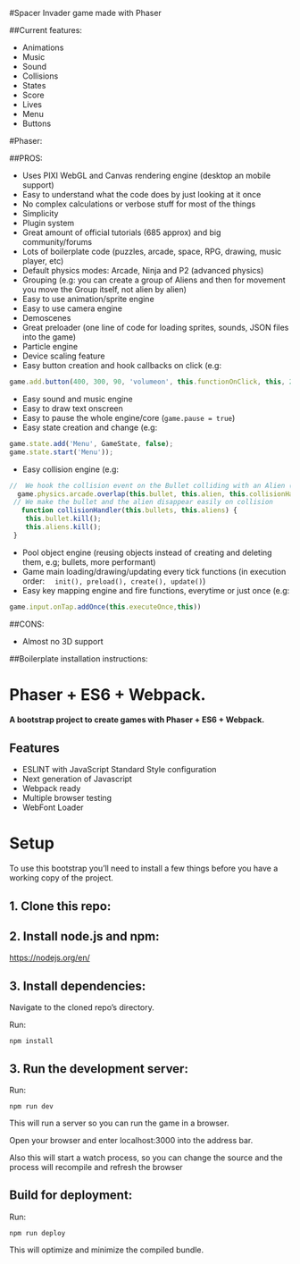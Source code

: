#Spacer Invader game made with Phaser

##Current features:

- Animations
- Music
- Sound
- Collisions
- States
- Score
- Lives
- Menu
- Buttons


#Phaser:

##PROS:

- Uses PIXI WebGL and Canvas rendering engine (desktop an mobile support)
- Easy to understand what the code does by just looking at it once 
- No complex calculations or verbose stuff for most of the things
- Simplicity
- Plugin system
- Great amount of official tutorials (685 approx) and big community/forums
- Lots of boilerplate code (puzzles, arcade, space, RPG, drawing, music player, etc)
- Default physics modes: Arcade, Ninja and P2 (advanced physics)
- Grouping (e.g:  you can create a group of Aliens and then for movement you move the Group itself, not alien by alien)
- Easy to use animation/sprite engine 
- Easy to use camera engine
- Demoscenes
- Great preloader (one line of code for loading sprites, sounds, JSON files into the game)
- Particle engine
- Device scaling feature
- Easy button creation and hook callbacks on click (e.g: 
```javascript 
game.add.button(400, 300, 90, 'volumeon', this.functionOnClick, this, 2, 1, 0)
```
- Easy sound and music engine
- Easy to draw text onscreen 
- Easy to pause the whole engine/core (```game.pause = true```)
- Easy state creation and change (e.g: 
```javascript
game.state.add('Menu', GameState, false); 
game.state.start('Menu'));
```
- Easy collision engine (e.g:  
```javascript
//  We hook the collision event on the Bullet colliding with an Alien (firing collisionHandler function on overlap)
  game.physics.arcade.overlap(this.bullet, this.alien, this.collisionHandler, null, this);
 // We make the bullet and the alien disappear easily on collision
   function collisionHandler(this.bullets, this.aliens) { 
    this.bullet.kill(); 
    this.aliens.kill();
 }
 ```
- Pool object engine (reusing objects instead of creating and deleting them, e.g; bullets, more performant)
- Game main loading/drawing/updating every tick functions (in execution order: ``` 
init(), preload(), create(), update()```)
- Easy key mapping engine and fire functions, everytime or just once (e.g: 
```javascript 
game.input.onTap.addOnce(this.executeOnce,this))
```

##CONS:

- Almost no 3D support


##Boilerplate installation instructions:

# Phaser + ES6 + Webpack.
#### A bootstrap project to create games with Phaser + ES6 + Webpack.

## Features
- ESLINT with JavaScript Standard Style configuration
- Next generation of Javascript
- Webpack ready
- Multiple browser testing
- WebFont Loader


# Setup
To use this bootstrap you’ll need to install a few things before you have a working copy of the project.

## 1. Clone this repo:

## 2. Install node.js and npm:

https://nodejs.org/en/


## 3. Install dependencies:

Navigate to the cloned repo’s directory.

Run:

```npm install```

## 3. Run the development server:

Run:

```npm run dev```

This will run a server so you can run the game in a browser.

Open your browser and enter localhost:3000 into the address bar.

Also this will start a watch process, so you can change the source and the process will recompile and refresh the browser


## Build for deployment:

Run:

```npm run deploy```

This will optimize and minimize the compiled bundle.
